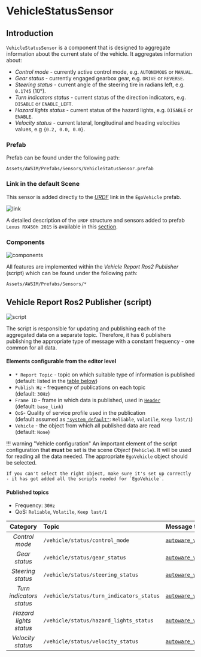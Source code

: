 # VehicleStatusSensor

## Introduction
`VehicleStatusSensor` is a component that is designed to aggregate information about the current state of the vehicle.
It aggregates information about:

- *Control mode* - currently active control mode, e.g. `AUTONOMOUS` or `MANUAL`.
- *Gear status* - currently engaged gearbox gear, e.g. `DRIVE` or `REVERSE`.
- *Steering status* - current angle of the steering tire in radians left, e.g. `0.1745` (10&deg;).
- *Turn indicators status* - current status of the direction indicators, e.g. `DISABLE` or `ENABLE_LEFT`.
- *Hazard lights status* - current status of the hazard lights, e.g. `DISABLE` or `ENABLE`.
- *Velocity status* - current lateral, longitudinal and heading velocities values, e.g `{0.2, 0.0, 0.0}`.

### Prefab
Prefab can be found under the following path:

```
Assets/AWSIM/Prefabs/Sensors/VehicleStatusSensor.prefab
```


### Link in the default Scene

This sensor is added directly to the [*URDF*](https://docs.ros.org/en/humble/Tutorials/Intermediate/URDF/URDF-Main.html) link in the `EgoVehicle` prefab.

![link](link.png)

A detailed description of the `URDF` structure and sensors added to prefab `Lexus RX450h 2015` is available in this [section](../../../Components/Vehicle/URDFAndSensors/).

### Components
![components](components.png)

All features are implemented within the *Vehicle Report Ros2 Publisher* (script) which can be found under the following path:

```
Assets/AWSIM/Prefabs/Sensors/*
```

## Vehicle Report Ros2 Publisher (script)
![script](script.png)

The script is responsible for updating and publishing each of the aggregated data on a separate topic.
Therefore, it has 6 publishers publishing the appropriate type of message with a constant frequency - one common for all data.

#### Elements configurable from the editor level
- `* Report Topic` - topic on which suitable type of information is published<br>(default: listed in the [table below](#published-topics))
- `Publish Hz` - frequency of publications on each topic<br>(default: `30Hz`)
- `Frame ID` - frame in which data is published, used in [`Header`](https://docs.ros2.org/latest/api/std_msgs/msg/Header.html)<br>(default: `base_link`)
- `QoS`- Quality of service profile used in the publication<br>(default assumed as [`"system_default"`](https://docs.ros.org/en/humble/Concepts/About-Quality-of-Service-Settings.html): `Reliable`, `Volatile`, `Keep last/1`)
- `Vehicle` - the object from which all published data are read<br>(default: `None`)

!!! warning "Vehicle configuration"
    An important element of the script configuration that **must** be set is the scene *Object* (`Vehicle`).
    It will be used for reading all the data needed.
    The appropriate `EgoVehicle` object should be selected.

    If you can't select the right object, make sure it's set up correctly - it has got added all the scripts needed for `EgoVehicle`.

#### Published topics
- Frequency: `30Hz`
- QoS: `Reliable`, `Volatile`, `Keep last/1`

|         Category         | Topic                                    | Message type                                                                                                                                                     | `frame_id`  |
| :----------------------: | :--------------------------------------- |:-----------------------------------------------------------------------------------------------------------------------------------------------------------------| :---------: |
|      *Control mode*      | `/vehicle/status/control_mode`           | [`autoware_vehicle_msgs/ControlModeReport`](https://github.com/autowarefoundation/autoware_msgs/blob/main/autoware_vehicle_msgs/msg/ControlModeReport.msg)       |      -      |
|      *Gear status*       | `/vehicle/status/gear_status`            | [`autoware_vehicle_msgs/GearReport` ](https://github.com/autowarefoundation/autoware_msgs/blob/main/autoware_vehicle_msgs/msg/GearReport.msg)                    |      -      |
|    *Steering status*     | `/vehicle/status/steering_status`        | [`autoware_vehicle_msgs/SteeringReport`](https://github.com/autowarefoundation/autoware_msgs/blob/main/autoware_vehicle_msgs/msg/SteeringReport.msg)             |      -      |
| *Turn indicators status* | `/vehicle/status/turn_indicators_status` | [`autoware_vehicle_msgs/TurnIndicatorsReport`](https://github.com/autowarefoundation/autoware_msgs/blob/main/autoware_vehicle_msgs/msg/TurnIndicatorsReport.msg) |      -      |
|  *Hazard lights status*  | `/vehicle/status/hazard_lights_status`   | [`autoware_vehicle_msgs/HazardLightsReport`](https://github.com/autowarefoundation/autoware_msgs/blob/main/autoware_vehicle_msgs/msg/HazardLightsReport.msg)     |      -      |
|    *Velocity status*     | `/vehicle/status/velocity_status`        | [`autoware_vehicle_msgs/VelocityReport`](https://github.com/autowarefoundation/autoware_msgs/blob/main/autoware_vehicle_msgs/msg/VelocityReport.msg)             | `base_line` |
